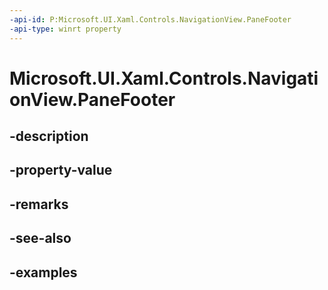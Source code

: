 ```yaml
---
-api-id: P:Microsoft.UI.Xaml.Controls.NavigationView.PaneFooter
-api-type: winrt property
---
```


<!-- Property syntax.
public UIElement PaneFooter { get;  set; }
-->

# Microsoft.UI.Xaml.Controls.NavigationView.PaneFooter

## -description

## -property-value

## -remarks

## -see-also

## -examples

